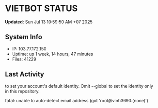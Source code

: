 # VIETBOT STATUS
**Updated**: Sun Jul 13 10:59:50 AM +07 2025

## System Info
- IP: 103.77.172.150
- Uptime: up 1 week, 14 hours, 47 minutes
- Files: 41229

## Last Activity

to set your account's default identity.
Omit --global to set the identity only in this repository.

fatal: unable to auto-detect email address (got 'root@vinh3690.(none)')
